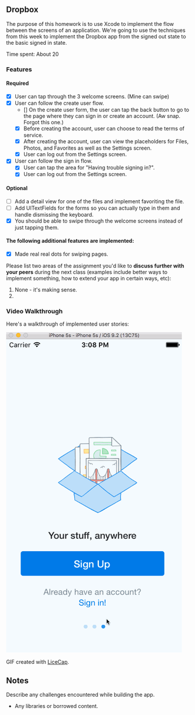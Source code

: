 

## Dropbox

The purpose of this homework is to use Xcode to implement the flow between the screens of an application. We're going to use the techniques from this week to implement the Dropbox app from the signed out state to the basic signed in state.

Time spent: About 20

### Features

#### Required

- [x] User can tap through the 3 welcome screens. (Mine can swipe)
- [x] User can follow the create user flow.
  - [] On the create user form, the user can tap the back button to go to the page where they can sign in or create an account. (Aw snap. Forgot this one.)
  - [x] Before creating the account, user can choose to read the terms of service.
  - [x] After creating the account, user can view the placeholders for Files, Photos, and Favorites as well as the Settings screen.
  - [x] User can log out from the Settings screen.
- [x] User can follow the sign in flow.
  - [x] User can tap the area for "Having trouble signing in?".
  - [x] User can log out from the Settings screen.

#### Optional

- [ ] Add a detail view for one of the files and implement favoriting the file.
- [ ] Add UITextFields for the forms so you can actually type in them and handle dismissing the keyboard.
- [x] You should be able to swipe through the welcome screens instead of just tapping them.

#### The following **additional** features are implemented:

- [x] Made real real dots for swiping pages.

Please list two areas of the assignment you'd like to **discuss further with your peers** during the next class (examples include better ways to implement something, how to extend your app in certain ways, etc):

1. None - it's making sense.
2. 

### Video Walkthrough 

Here's a walkthrough of implemented user stories:

<img src='homework1.gif' title='Video Walkthrough' width='' alt='Video Walkthrough' />

GIF created with [LiceCap](http://www.cockos.com/licecap/).

## Notes

Describe any challenges encountered while building the app.

* Any libraries or borrowed content.